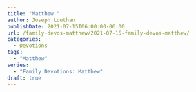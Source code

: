 ```yaml
---
title: "Matthew "
author: Joseph Louthan
publishDate: 2021-07-15T06:00:00-06:00
url: /family-devos-matthew/2021-07-15-family-devos-matthew/
categories:
  - Devotions
tags:
  - "Matthew"
series:
  - "Family Devotions: Matthew"
draft: true
---
```


